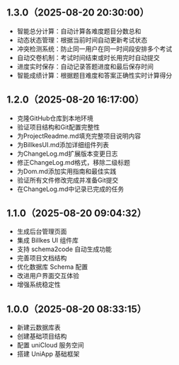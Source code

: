 ## 1.3.0（2025-08-20 20:30:00）
- 智能总分计算：自动计算各难度题目分数总和
- 动态状态管理：根据当前时间自动更新考试状态
- 冲突检测系统：防止同一用户在同一时间段安排多个考试
- 自动交卷机制：考试时间结束或时长用完时自动提交
- 进度实时保存：自动记录答题进度和最后保存时间
- 智能成绩计算：根据题目难度和答案正确性实时计算得分
## 1.2.0（2025-08-20 16:17:00）
- 克隆GitHub仓库到本地环境
- 验证项目结构和Git配置完整性
- 为ProjectReadme.md填充完整项目说明内容
- 为BillkesUI.md添加详细组件列表
- 为ChangeLog.md扩展版本变更日志
- 修正ChangeLog.md格式，移除二级标题
- 为Dom.md添加实用指南和最佳实践
- 验证所有文件修改完成并准备Git提交
- 在ChangeLog.md中记录已完成的任务

## 1.1.0（2025-08-20 09:04:32）
- 生成后台管理页面
- 集成 Billkes UI 组件库
- 支持 schema2code 自动生成功能
- 完善项目文档结构
- 优化数据库 Schema 配置
- 改进用户界面交互体验
- 增强系统稳定性

## 1.0.0（2025-08-20 08:33:15）
- 新建云数据库表
- 创建基础项目结构
- 配置 uniCloud 服务空间
- 搭建 UniApp 基础框架